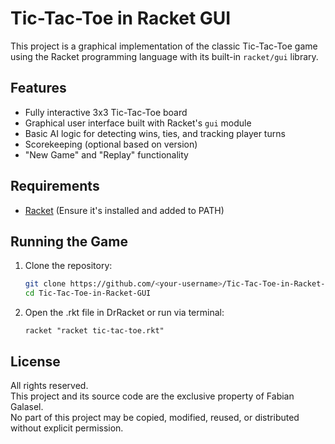 # Tic-Tac-Toe in Racket GUI

This project is a graphical implementation of the classic Tic-Tac-Toe game using the Racket programming language with its built-in `racket/gui` library.

## Features

- Fully interactive 3x3 Tic-Tac-Toe board
- Graphical user interface built with Racket's `gui` module
- Basic AI logic for detecting wins, ties, and tracking player turns
- Scorekeeping (optional based on version)
- "New Game" and "Replay" functionality

## Requirements

- [Racket](https://racket-lang.org/) (Ensure it's installed and added to PATH)

## Running the Game

1. Clone the repository:
   ```bash
   git clone https://github.com/<your-username>/Tic-Tac-Toe-in-Racket-GUI.git
   cd Tic-Tac-Toe-in-Racket-GUI
   ```
2. Open the .rkt file in DrRacket or run via terminal:
   ```
   racket "racket tic-tac-toe.rkt"
   ```

## License

All rights reserved.  
This project and its source code are the exclusive property of Fabian Galasel.  
No part of this project may be copied, modified, reused, or distributed without explicit permission.

